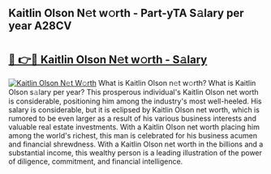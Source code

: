 ## Kaitlin Olson N𝚎t w𝚘rth - Part-yTA S𝚊lary per year A28CV

# <h2><a href="http://gc418at.nevu.top/?p=Kaitlin+Olson">🔗 👉🔴 Kaitlin Olson N𝚎t w𝚘rth - S𝚊lary</a></h2>

[![Kaitlin Olson N𝚎t W𝚘rth](https://i.imgur.com/Oavwk0R.jpeg)](http://gc418at.nevu.top/?p=Kaitlin+Olson)
What is Kaitlin Olson n𝚎t w𝚘rth? What is Kaitlin Olson s𝚊lary per year?
This prosperous individual's Kaitlin Olson net worth is considerable, positioning him among the industry's most well-heeled. His salary is considerable, but it is eclipsed by Kaitlin Olson net worth, which is rumored to be even larger as a result of his various business interests and valuable real estate investments. With a Kaitlin Olson net worth placing him among the world's richest, this man is celebrated for his business acumen and financial shrewdness. With a Kaitlin Olson net worth in the billions and a substantial income, this wealthy person is a leading illustration of the power of diligence, commitment, and financial intelligence.
